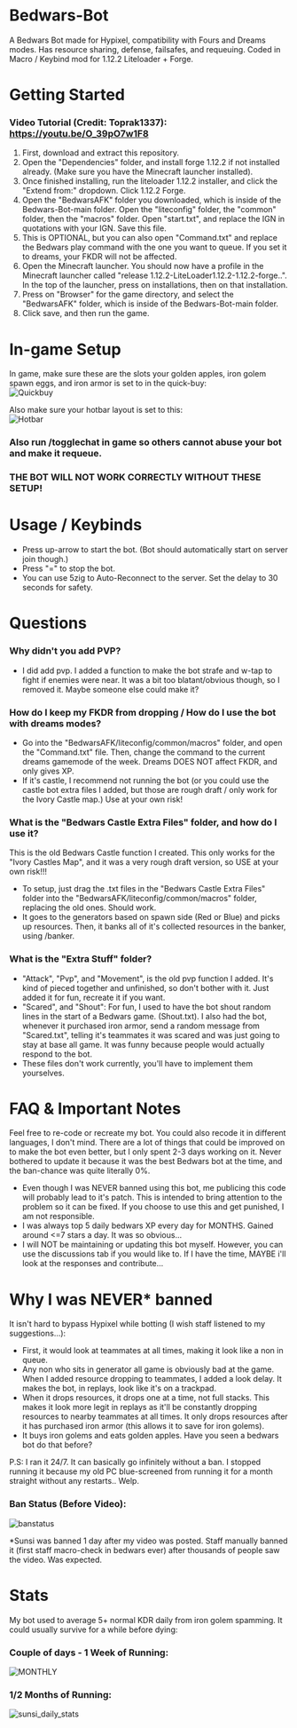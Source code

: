# Bedwars-Bot
A Bedwars Bot made for Hypixel, compatibility with Fours and Dreams modes. Has resource sharing, defense, failsafes, and requeuing. Coded in Macro / Keybind mod for 1.12.2 Liteloader + Forge. 

# Getting Started
### Video Tutorial (Credit: Toprak1337): https://youtu.be/O_39pO7w1F8

1. First, download and extract this repository.
2. Open the "Dependencies" folder, and install forge 1.12.2 if not installed already. (Make sure you have the Minecraft launcher installed).
3. Once finished installing, run the liteloader 1.12.2 installer, and click the "Extend from:" dropdown. Click 1.12.2 Forge.
4. Open the "BedwarsAFK" folder you downloaded, which is inside of the Bedwars-Bot-main folder. Open the "liteconfig" folder, the "common" folder, then the "macros" folder. Open "start.txt", and replace the IGN in quotations with your IGN. Save this file.
5. This is OPTIONAL, but you can also open "Command.txt" and replace the Bedwars play command with the one you want to queue. If you set it to dreams, your FKDR will not be affected.
6. Open the Minecraft launcher. You should now have a profile in the Minecraft launcher called "release 1.12.2-LiteLoader1.12.2-1.12.2-forge..". In the top of the launcher, press on installations, then on that installation.
7. Press on "Browser" for the game directory, and select the "BedwarsAFK" folder, which is inside of the Bedwars-Bot-main folder.
8. Click save, and then run the game.

# In-game Setup
In game, make sure these are the slots your golden apples, iron golem spawn eggs, and iron armor is set to in the quick-buy:  
![Quickbuy](https://github.com/familiar/Bedwars-Bot/assets/136278435/a324deb5-7780-45ab-b3b3-db5c14f3563e)

Also make sure your hotbar layout is set to this:  
![Hotbar](https://github.com/familiar/Bedwars-Bot/assets/136278435/0d550fa2-8734-4a4b-b409-8d3235456e59)

### Also run /togglechat in game so others cannot abuse your bot and make it requeue.

### THE BOT WILL NOT WORK CORRECTLY WITHOUT THESE SETUP!

# Usage / Keybinds
- Press up-arrow to start the bot. (Bot should automatically start on server join though.)
- Press "=" to stop the bot.
- You can use 5zig to Auto-Reconnect to the server. Set the delay to 30 seconds for safety.

# Questions
### Why didn't you add PVP?
- I did add pvp. I added a function to make the bot strafe and w-tap to fight if enemies were near. It was a bit too blatant/obvious though, so I removed it. Maybe someone else could make it?

### How do I keep my FKDR from dropping / How do I use the bot with dreams modes?
- Go into the "BedwarsAFK/liteconfig/common/macros" folder, and open the "Command.txt" file. Then, change the command to the current dreams gamemode of the week. Dreams DOES NOT affect FKDR, and only gives XP.
- If it's castle, I recommend not running the bot (or you could use the castle bot extra files I added, but those are rough draft / only work for the Ivory Castle map.) Use at your own risk!

### What is the "Bedwars Castle Extra Files" folder, and how do I use it?
This is the old Bedwars Castle function I created. This only works for the "Ivory Castles Map", and it was a very rough draft version, so USE at your own risk!!!
- To setup, just drag the .txt files in the "Bedwars Castle Extra Files" folder into the "BedwarsAFK/liteconfig/common/macros" folder, replacing the old ones. Should work.
- It goes to the generators based on spawn side (Red or Blue) and picks up resources. Then, it banks all of it's collected resources in the banker, using /banker.

### What is the "Extra Stuff" folder?  
- "Attack", "Pvp", and "Movement", is the old pvp function I added. It's kind of pieced together and unfinished, so don't bother with it. Just added it for fun, recreate it if you want.
- "Scared", and "Shout": For fun, I used to have the bot shout random lines in the start of a Bedwars game. (Shout.txt). I also had the bot, whenever it purchased iron armor, send a random message from "Scared.txt", telling it's teammates it was scared and was just going to stay at base all game. It was funny because people would actually respond to the bot.
- These files don't work currently, you'll have to implement them yourselves.

# FAQ & Important Notes
Feel free to re-code or recreate my bot. You could also recode it in different languages, I don't mind. There are a lot of things that could be improved on to make the bot even better, but I only spent 2-3 days working on it. Never bothered to update it because it was the best Bedwars bot at the time, and the ban-chance was quite literally 0%.
- Even though I was NEVER banned using this bot, me publicing this code will probably lead to it's patch. This is intended to bring attention to the problem so it can be fixed. If you choose to use this and get punished, I am not responsible.
- I was always top 5 daily bedwars XP every day for MONTHS. Gained around <=7 stars a day. It was so obvious...
- I will NOT be maintaining or updating this bot myself. However, you can use the discussions tab if you would like to. If I have the time, MAYBE i'll look at the responses and contribute...

# Why I was NEVER* banned
It isn't hard to bypass Hypixel while botting (I wish staff listened to my suggestions...):
- First, it would look at teammates at all times, making it look like a non in queue.
- Any non who sits in generator all game is obviously bad at the game. When I added resource dropping to teammates, I added a look delay. It makes the bot, in replays, look like it's on a trackpad.
- When it drops resources, it drops one at a time, not full stacks. This makes it look more legit in replays as it'll be constantly dropping resources to nearby teammates at all times. It only drops resources after it has purchased iron armor (this allows it to save for iron golems).
- It buys iron golems and eats golden apples. Have you seen a bedwars bot do that before?

P.S: I ran it 24/7. It can basically go infinitely without a ban. I stopped running it because my old PC blue-screened from running it for a month straight without any restarts.. Welp.

### Ban Status (Before Video):
![banstatus](https://github.com/familiar/Bedwars-Bot/assets/136278435/7dd0a19c-c4c3-4941-9a57-d6a659904b94)

*Sunsi was banned 1 day after my video was posted. Staff manually banned it (first staff macro-check in bedwars ever) after thousands of people saw the video. Was expected.

# Stats
My bot used to average 5+ normal KDR daily from iron golem spamming. It could usually survive for a while before dying:


### Couple of days - 1 Week of Running:
![MONTHLY](https://github.com/familiar/Bedwars-Bot/assets/136278435/fe13b261-5ed0-4e70-ae58-e41d55a8dfb4)

### 1/2 Months of Running:
![sunsi_daily_stats](https://github.com/familiar/Bedwars-Bot/assets/136278435/5045e073-0974-4bc4-916a-f8e8973b44d3)
